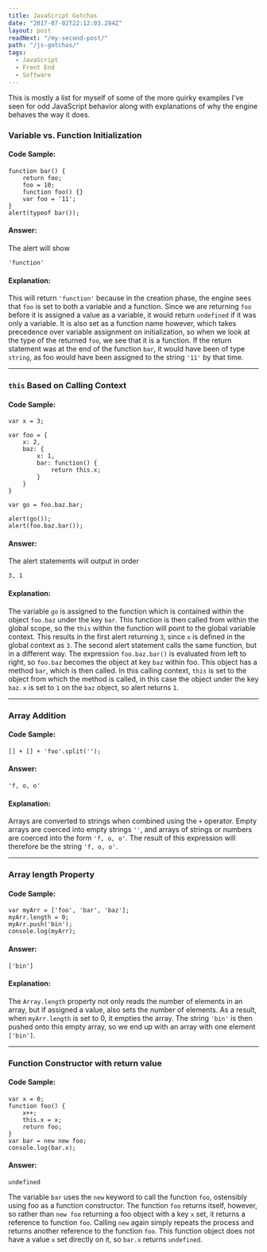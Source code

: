 ```yaml
---
title: JavaScript Gotchas
date: "2017-07-02T22:12:03.284Z"
layout: post
readNext: "/my-second-post/"
path: "/js-gotchas/"
tags:
  - JavaScript
  - Front End
  - Software
---
```


This is mostly a list for myself of some of the more quirky examples I've seen
for odd JavaScript behavior along with explanations of why the engine behaves
the way it does.

### Variable vs. Function Initialization

#### Code Sample:

```
function bar() {
    return foo;
    foo = 10;
    function foo() {}
    var foo = '11';
}
alert(typeof bar());
```

#### Answer:

The alert will show

```
'function'
```

#### Explanation:

This will return `'function'` because in the creation phase, the engine sees that
`foo` is set to both a variable and a function.  Since we are returning `foo`
before it is assigned a value as a variable, it would return `undefined` if it
was only a variable.  It is also set as a function name however, which takes
precedence over variable assignment on initialization, so when we look at the
type of the returned `foo`, we see that it is a function.  If the return
statement was at the end of the function `bar`, it would have been of type
`string`, as foo would have been assigned to the string `'11'` by that time.

---

### `this` Based on Calling Context

#### Code Sample:

```
var x = 3;

var foo = {
    x: 2,
    baz: {
        x: 1,
        bar: function() {
            return this.x;
        }
    }
}

var go = foo.baz.bar;

alert(go());
alert(foo.baz.bar());
```

#### Answer:

The alert statements will output in order

```
3, 1
```

#### Explanation:

The variable `go` is assigned to the function which is contained within the
object `foo.baz` under the key `bar`.  This function is then called from within
the global scope, so the `this` within the function will point to the global
variable context.  This results in the first alert returning `3`, since `x` is
defined in the global context as `3`.  The second alert statement calls the same
function, but in a different way.  The expression `foo.baz.bar()` is evaluated
from left to right, so `foo.baz` becomes the object at key `baz` within foo.
This object has a method `bar`, which is then called.  In this calling context,
`this` is set to the object from which the method is called, in this case the
object under the key `baz`.  `x` is set to `1` on the `baz` object, so alert
returns `1`.

---

### Array Addition

#### Code Sample:

```
[] + [] + 'foo'.split('');
```

#### Answer:

```
'f, o, o'
```

#### Explanation:

Arrays are converted to strings when combined using the `+` operator.  Empty
arrays are coerced into empty strings `''`, and arrays of strings or numbers are
coerced into the form `'f, o, o'`.  The result of this expression will therefore
be the string `'f, o, o'`.

---

### Array length Property

#### Code Sample:

```
var myArr = ['foo', 'bar', 'baz'];
myArr.length = 0;
myArr.push('bin');
console.log(myArr);
```

#### Answer:

```
['bin']
```

#### Explanation:

The `Array.length` property not only reads the number of elements in an array,
but if assigned a value, also sets the number of elements.  As a result, when
`myArr.length` is set to 0, it empties the array.  The string `'bin'` is then
pushed onto this empty array, so we end up with an array with one element `['bin']`.

---

### Function Constructor with return value

#### Code Sample:

```
var x = 0;
function foo() {
    x++;
    this.x = x;
    return foo;
}
var bar = new new foo;
console.log(bar.x);
```

#### Answer:

```
undefined
```

The variable `bar` uses the `new` keyword to call the function `foo`, ostensibly
using foo as a function constructor.  The function `foo` returns itself,
however, so rather than `new foo` returning a foo object with a key `x` set, it
returns a reference to function `foo`. Calling `new` again simply repeats the process and returns another reference to the function `foo`.  This function object does not have a value `x`
set directly on it, so `bar.x` returns `undefined`.
